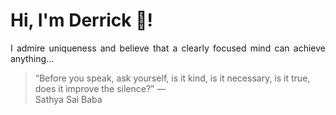 # Hi, I'm Derrick 👋!
<p align="justify">I admire uniqueness and believe that a clearly focused mind can achieve anything...</p> 
<!-- #quote-start -->
<blockquote>&ldquo;Before you speak, ask yourself, is it kind, is it necessary, is it true, does it improve the silence?&rdquo; &mdash; <footer>Sathya Sai Baba</footer></blockquote>
<!-- #quote-end -->
